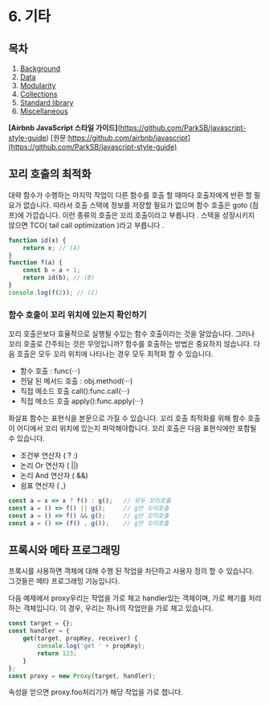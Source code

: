 # 6. 기타

목차
---
1. [Background](https://github.com/gitkhs/study/blob/master/script/es2015/1.%20Background.md)
1. [Data](https://github.com/gitkhs/study/blob/master/script/es2015/2.%20Data.md)
1. [Modularity](https://github.com/gitkhs/study/blob/master/script/es2015/3.%20Modularity.md)
1. [Collections](https://github.com/gitkhs/study/blob/master/script/es2015/4.%20Collections.md)
1. [Standard library](https://github.com/gitkhs/study/blob/master/script/es2015/5.%20Standard%20library.md)
1. [Miscellaneous](https://github.com/gitkhs/study/blob/master/script/es2015/6.%20Miscellaneous.md)

**[Airbnb JavaScript 스타일 가이드]**(https://github.com/ParkSB/javascript-style-guide)
[원문:https://github.com/airbnb/javascript](https://github.com/ParkSB/javascript-style-guide)


## 꼬리 호출의 최적화 

대략 함수가 수행하는 마지막 작업이 다른 함수를 호출 할 때마다 호출자에게 반환 할 필요가 없습니다. 따라서 호출 스택에 정보를 저장할 필요가 없으며 함수 호출은 goto (점프)에 가깝습니다. 이런 종류의 호출은 꼬리 호출이라고 부릅니다 . 스택을 성장시키지 않으면 TCO( tail call optimization )라고 부릅니다 .

```javascript
function id(x) {
    return x; // (A)
}
function f(a) {
    const b = a + 1;
    return id(b); // (B)
}
console.log(f(2)); // (C)
```

### 함수 호출이 꼬리 위치에 있는지 확인하기

꼬리 호출은보다 효율적으로 실행될 수있는 함수 호출이라는 것을 알았습니다. 그러나 꼬리 호출로 간주되는 것은 무엇입니까?
함수를 호출하는 방법은 중요하지 않습니다. 다음 호출은 모두 꼬리 위치에 나타나는 경우 모두 최적화 할 수 있습니다.

* 함수 호출 : func(···)
* 전달 된 메서드 호출 : obj.method(···)
* 직접 메소드 호출 call():func.call(···)
* 직접 메소드 호출 apply():func.apply(···)

화살표 함수는 표현식을 본문으로 가질 수 있습니다. 꼬리 호출 최적화를 위해 함수 호출이 어디에서 꼬리 위치에 있는지 파악해야합니다. 꼬리 호출은 다음 표현식에만 포함될 수 있습니다.

* 조건부 연산자 ( ? :)
* 논리 Or 연산자 ( ||)
* 논리 And 연산자 ( &&)
* 쉼표 연산자 ( ,)

```javascript
const a = x => x ? f() : g();	// 모두 꼬리호출
const a = () => f() || g();		// g만 꼬리호출
const a = () => f() && g();		// g만 꼬리호출
const a = () => (f() , g());	// g만 꼬리호출
```

## 프록시와 메타 프로그래밍

프록시를 사용하면 객체에 대해 수행 된 작업을 차단하고 사용자 정의 할 수 있습니다. 그것들은 메타 프로그래밍 기능입니다.

다음 예제에서 proxy우리는 작업을 가로 채고 handler있는 객체이며, 가로 채기를 처리하는 객체입니다. 이 경우, 우리는 하나의 작업만을 가로 채고 있습니다.

```javascript
const target = {};
const handler = {
    get(target, propKey, receiver) {
        console.log('get ' + propKey);
        return 123;
    }
};
const proxy = new Proxy(target, handler);
```

속성을 얻으면 proxy.foo처리기가 해당 작업을 가로 챕니다.
